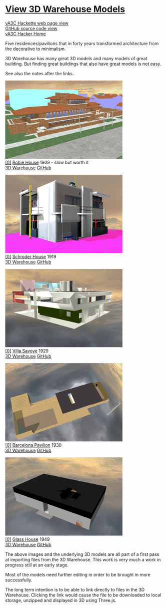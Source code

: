 [View 3D Warehouse Models]( ./index.html )
===
[vA3C Hackette web page view]( http://va3c.github.io/3d-warehouse-samples/ "View files with vA3C Hacker" )  
[GitHub source code view]( https://github.com/va3c/3d-warehouse-samples "View files with GitHub")  
[vA3C Hacker Home]( http://va3c.github.io/viewer/va3c-hacker/r2-4dev/va3c-hacker-r2-4dev.html#dispatch.js#../../../3d-warehouse-samples/index.html )

Five residences/pavilions that in forty years transformed architecture from the decorative to minimalism.

3D Warehouse has many great 3D models and many models of great building. But finding great buildings that also have great models is not easy.

See also the notes after the links.

[![Robie House]( ./robie-house/robie-house-480x320.png )]( #./robie-house/untitled/robie-house.js#px=-100#sx=200#sy=200#sz=200#add=true )  
[[0]]( #./robie-house/untitled/robie-house.js#px=-100#sx=200#sy=200#sz=200 ) 
[Robie House]( #./robie-house/untitled/robie-house.js#px=-100#sx=200#sy=200#sz=200#add=true ) 1909 - slow but worth it  
[3D Warehouse]( https://3dwarehouse.sketchup.com/model.html?id=e36106e91e880993e3e6a4ac957e86ce ) [GitHub]( https://github.com/va3c/3d-warehouse-samples/tree/gh-pages/robie-house )


[![schroder-house]( ./schroder-house/schroder-house-480x320.png )]( #./schroder-house/untitled/schroder-house.js#sx=5#sy=5#sz=5#add=true )  
[[0]]( #./schroder-house/untitled/schroder-house.js#sx=5#sy=5#sz=5) 
[Schroder House]( #./schroder-house/untitled/schroder-house.js#sx=5#sy=5#sz=5#add=true ) 1919  
[3D Warehouse]( https://3dwarehouse.sketchup.com/model.html?id=b14447590f4b5e613232617f0a5b3a63 ) [GitHub]( https://github.com/va3c/3d-warehouse-samples/tree/gh-pages/schroder-house )


[![villa-savoye]( ./villa-savoye/villa-savoye-480x320.png )]( #./villa-savoye/untitled/villa-savoye.js#sx=5#sy=5#sz=5#add=true )  
[[0]]( #./villa-savoye/untitled/villa-savoye.js#sx=5#sy=5#sz=5 )
[Villa Savoye]( #./villa-savoye/untitled/villa-savoye.js#sx=5#sy=5#sz=5#add=true ) 1929  
[3D Warehouse]( https://3dwarehouse.sketchup.com/model.html?id=e2bb07de7a82c468f9c1628d84b1ea48 ) [GitHub]( https://github.com/va3c/3d-warehouse-samples/tree/gh-pages/villa-savoye )


[![barcelona-pavilion]( ./barcelona-pavilion/barcelona-pavilion-480x320.png )]( #./barcelona-pavilion/untitled/barcelona-pavilion.js#sx=5#sy=5#sz=5#add=true )  
[[0]]( #./barcelona-pavilion/untitled/barcelona-pavilion.js#sx=5#sy=5#sz=5 )
[Barcelona Pavilion]( #./barcelona-pavilion/untitled/barcelona-pavilion.js#sx=5#sy=5#sz=5#add=true ) 1930  
[3D Warehouse]( https://3dwarehouse.sketchup.com/model.html?id=a7767394dd9c5f1ab6de6574321e6f11 ) [GitHub]( https://github.com/va3c/3d-warehouse-samples/tree/gh-pages/barcelona-pavilion )


[![glass-house]( ./glass-house/glass-house-480x320.png )]( #./glass-house/untitled/glass-house.js#sx=10#sy=10#sz=10#add=true )  
[[0]]( #./glass-house/untitled/glass-house.js#sx=10#sy=10#sz=10 )
[Glass House]( #./glass-house/untitled/glass-house.js#sx=10#sy=10#sz=10#add=true ) 1949   
[3D Warehouse]( https://3dwarehouse.sketchup.com/model.html?id=fcac425aab052f98a5ee547d707fbcab ) [GitHub]( https://github.com/va3c/3d-warehouse-samples/tree/gh-pages/glass-house )

The above images and the underlying 3D models are all part of a first pass at importing files from the 3D Warehouse.
This work is very much a work in progress still at an early stage.

Most of the models need further editing in order to be brought in more successfully.

The long term intention is to be able to link directly to files in the 3D Warehouse.
Clicking the link would cause the file to be downloaded to local storage, unzipped and displayed in 3D using Three.js.   

<style> img { width: 375px; } </style>